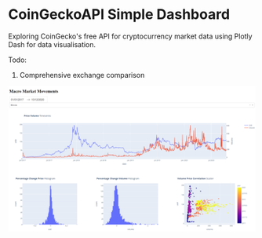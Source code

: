 # CoinGeckoAPI Simple Dashboard

Exploring CoinGecko's free API for cryptocurrency market data using Plotly Dash for data visualisation.

Todo:
  1. Comprehensive exchange comparison

![Opps, Not found!](https://github.com/frederickvandenberg/crypto-dashboard/blob/master/Layout.png?raw=true)

